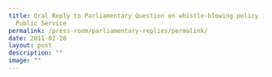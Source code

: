 ```yaml
---
title: Oral Reply to Parliamentary Question on whistle‑blowing policy in the
  Public Service
permalink: /press-room/parliamentary-replies/permalink/
date: 2011-02-28
layout: post
description: ""
image: ""
---
```


